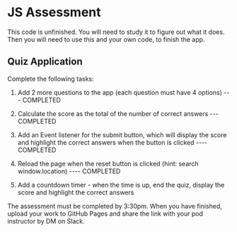 # JS Assessment

This code is unfinished. You will need to study it to figure out what it does. Then you will need to use this and your own code, to finish the app.

## Quiz Application

Complete the following tasks:

1. Add 2 more questions to the app (each question must have 4 options) --- COMPLETED

2. Calculate the score as the total of the number of correct answers  --- COMPLETED

3. Add an Event listener for the submit button, which will display the score and highlight the correct answers when the button is clicked ----COMPLETED

4. Reload the page when the reset button is clicked (hint: search window.location)   ---- COMPLETED

5. Add a countdown timer - when the time is up, end the quiz, display the score and highlight the correct answers

The assessment must be completed by 3:30pm. When you have finished, upload your work to GitHub Pages and share the link with your pod instructor by DM on Slack.
